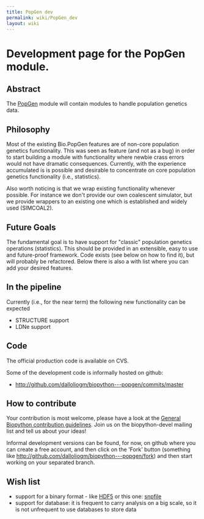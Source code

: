 ```yaml
---
title: PopGen dev
permalink: wiki/PopGen_dev
layout: wiki
---
```


Development page for the PopGen module.
=======================================

Abstract
--------

The [PopGen](PopGen "wikilink") module will contain modules to handle
population genetics data.

Philosophy
----------

Most of the existing Bio.PopGen features are of non-core population
genetics functionality. This was seen as feature (and not as a bug) in
order to start building a module with functionality where newbie crass
errors would not have dramatic consequences. Currently, with the
experience accumulated is is possible and desirable to concentrate on
core population genetics functionality (i.e., statistics).

Also worth noticing is that we wrap existing functionality whenever
possible. For instance we don't provide our own coalescent simulator,
but we provide wrappers to an existing one which is established and
widely used (SIMCOAL2).

Future Goals
------------

The fundamental goal is to have support for "classic" population
genetics operations (statistics). This should be provided in an
extensible, easy to use and future-proof framework. Code exists (see
below on how to find it), but will probably be refactored. Below there
is also a with list where you can add your desired features.

In the pipeline
---------------

Currently (i.e., for the near term) the following new functionality can
be expected

-   STRUCTURE support
-   LDNe support

Code
----

The official production code is available on CVS.

Some of the development code is informally hosted on github:

-   <http://github.com/dalloliogm/biopython---popgen/commits/master>

How to contribute
-----------------

Your contribution is most welcome, please have a look at the [General
Biopython contribution guidelines](Contributing "wikilink"). Join us on
the biopython-devel mailing list and tell us about your ideas!

Informal development versions can be found, for now, on github where you
can create a free account, and then click on the 'Fork' button
(something like <http://github.com/dalloliogm/biopython---popgen/fork>)
and then start working on your separated branch.

Wish list
---------

-   support for a binary format - like [HDF5](http://www.pytables.org)
    or this one:
    [snpfile](http://lists.open-bio.org/pipermail/biopython/2008-December/004830.html)
-   support for database: it is frequent to carry analysis on a big
    scale, so it is not unfrequent to use databases to store data

